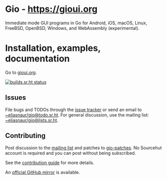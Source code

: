 # Gio - https://gioui.org

Immediate mode GUI programs in Go for Android, iOS, macOS, Linux,
FreeBSD, OpenBSD, Windows, and WebAssembly (experimental).

# Installation, examples, documentation

Go to [gioui.org](https://gioui.org).

[![builds.sr.ht status](https://builds.sr.ht/~eliasnaur/gio.svg)](https://builds.sr.ht/~eliasnaur/gio)

## Issues

File bugs and TODOs through the [issue tracker](https://todo.sr.ht/~eliasnaur/gio) or send an email
to [~eliasnaur/gio@todo.sr.ht](mailto:~eliasnaur/gio@todo.sr.ht). For general discussion, use the
mailing list: [~eliasnaur/gio@lists.sr.ht](mailto:~eliasnaur/gio@lists.sr.ht).

## Contributing

Post discussion to the [mailing list](https://lists.sr.ht/~eliasnaur/gio) and patches to
[gio-patches](https://lists.sr.ht/~eliasnaur/gio-patches). No Sourcehut
account is required and you can post without being subscribed.

See the [contribution guide](https://gioui.org/doc/contribute) for more details.

An [official GitHub mirror](https://github.com/gioui/gio) is available.
